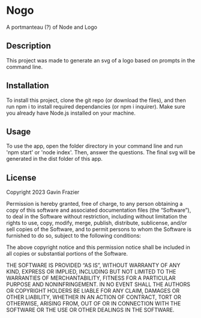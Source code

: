 # Nogo

A portmanteau (?) of Node and Logo

## Description

This project was made to generate an svg of a logo based on prompts in the command line.

## Installation

To install this project, clone the git repo (or download the files), and then run npm i to install required dependancies (or npm i inquirer). Make sure you already have Node.js installed on your machine.

## Usage

To use the app, open the folder directory in your command line and run 'npm start' or 'node index'. Then, answer the questions. The final svg will be generated in the dist folder of this app.

## License

Copyright 2023 Gavin Frazier

Permission is hereby granted, free of charge, to any person obtaining a copy of this software and associated documentation files (the “Software”), to deal in the Software without restriction, including without limitation the rights to use, copy, modify, merge, publish, distribute, sublicense, and/or sell copies of the Software, and to permit persons to whom the Software is furnished to do so, subject to the following conditions:

The above copyright notice and this permission notice shall be included in all copies or substantial portions of the Software.

THE SOFTWARE IS PROVIDED “AS IS”, WITHOUT WARRANTY OF ANY KIND, EXPRESS OR IMPLIED, INCLUDING BUT NOT LIMITED TO THE WARRANTIES OF MERCHANTABILITY, FITNESS FOR A PARTICULAR PURPOSE AND NONINFRINGEMENT. IN NO EVENT SHALL THE AUTHORS OR COPYRIGHT HOLDERS BE LIABLE FOR ANY CLAIM, DAMAGES OR OTHER LIABILITY, WHETHER IN AN ACTION OF CONTRACT, TORT OR OTHERWISE, ARISING FROM, OUT OF OR IN CONNECTION WITH THE SOFTWARE OR THE USE OR OTHER DEALINGS IN THE SOFTWARE.
